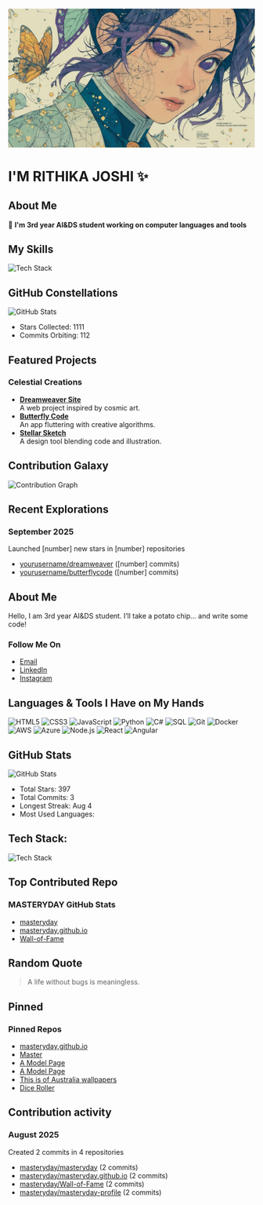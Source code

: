 ![Banner](https://github.com/rithikajoshi0-0/rrr/blob/main/shinobu.jpeg) <!-- Replace with your uploaded image URL, e.g., assets/banner.jpg -->

# I'M RITHIKA JOSHI ✨
## About Me
🌸 **I'm 3rd year AI&DS student working on computer languages and tools**


## My Skills
![Tech Stack](https://skillicons.dev/icons?i=html,css,js,react,python,git,docker,aws,azure,react,angular)

## GitHub Constellations
![GitHub Stats](https://github-readme-stats.vercel.app/api?username=yourusername&show_icons=true&theme=radical)  
- Stars Collected: 1111
- Commits Orbiting: 112
  

## Featured Projects
### Celestial Creations
- **[Dreamweaver Site](https://github.com/rithikajoshi0-0/dreamweaver)**  
  A web project inspired by cosmic art.  
- **[Butterfly Code](https://github.com/rithikajoshi0-0/butterflycode)**  
  An app fluttering with creative algorithms.  
- **[Stellar Sketch](https://github.com/rithikajoshi0-0/stellarsketch)**  
  A design tool blending code and illustration.  

## Contribution Galaxy
![Contribution Graph](https://ghchart.rshah.org/rithikajoshi0-0)

## Recent Explorations
### September 2025
Launched [number] new stars in [number] repositories  
- [yourusername/dreamweaver](https://github.com/yourusername/dreamweaver) ([number] commits)  
- [yourusername/butterflycode](https://github.com/yourusername/butterflycode) ([number] commits)
## About Me  

Hello, I am 3rd year AI&DS student.
I’ll take a potato chip… and write some code!

### Follow Me On
- [Email](https://mail.google.com/mail/?view=cm&to=${rithikajoshi.b@gmail.com)
- [LinkedIn](https://www.linkedin.com/in/rithikajoshi1130)   
- [Instagram](https://www.instagram.com/rithikajoshi.b/?next=%2F)  

## Languages & Tools I Have on My Hands
![HTML5](https://img.shields.io/badge/HTML5-E34F26?style=for-the-badge&logo=html5&logoColor=white) ![CSS3](https://img.shields.io/badge/CSS3-1572B6?style=for-the-badge&logo=css3&logoColor=white) ![JavaScript](https://img.shields.io/badge/JavaScript-F7DF1E?style=for-the-badge&logo=javascript&logoColor=black) ![Python](https://img.shields.io/badge/Python-3776AB?style=for-the-badge&logo=python&logoColor=white) ![C#](https://img.shields.io/badge/C%23-239120?style=for-the-badge&logo=c-sharp&logoColor=white) ![SQL](https://img.shields.io/badge/SQL-4479A1?style=for-the-badge&logo=sql&logoColor=white) ![Git](https://img.shields.io/badge/Git-F05032?style=for-the-badge&logo=git&logoColor=white) ![Docker](https://img.shields.io/badge/Docker-2496ED?style=for-the-badge&logo=docker&logoColor=white) ![AWS](https://img.shields.io/badge/AWS-232F3E?style=for-the-badge&logo=amazon-aws&logoColor=white) ![Azure](https://img.shields.io/badge/Azure-0078D4?style=for-the-badge&logo=microsoft-azure&logoColor=white) ![Node.js](https://img.shields.io/badge/Node.js-339933?style=for-the-badge&logo=nodedotjs&logoColor=white) ![React](https://img.shields.io/badge/React-61DAFB?style=for-the-badge&logo=react&logoColor=black) ![Angular](https://img.shields.io/badge/Angular-DD0031?style=for-the-badge&logo=angular&logoColor=white)

## GitHub Stats
![GitHub Stats](https://github-readme-stats.vercel.app/api?username=yourusername&show_icons=true&theme=radical)  
- Total Stars: 397  
- Total Commits: 3  
- Longest Streak: Aug 4  
- Most Used Languages:  

## Tech Stack:
![Tech Stack](https://skillicons.dev/icons?i=html,css,js,python,csharp,sql,git,docker,aws,azure,node,react,angular)

## Top Contributed Repo
### MASTERYDAY GitHub Stats
- [masteryday](https://github.com/yourusername/masteryday)  
- [masteryday.github.io](https://github.com/yourusername/masteryday.github.io)  
- [Wall-of-Fame](https://github.com/yourusername/Wall-of-Fame)  

## Random Quote
> A life without bugs is meaningless.

## Pinned
### Pinned Repos
- [masteryday.github.io](https://github.com/yourusername/masteryday.github.io)  
- [Master](https://github.com/yourusername/master)  
- [A Model Page](https://github.com/yourusername/amodelpage)  
- [A Model Page](https://github.com/yourusername/amodelpage2)  
- [This is of Australia wallpapers](https://github.com/yourusername/australiawallpapers)  
- [Dice Roller](https://github.com/yourusername/diceroller)


## Contribution activity
### August 2025
Created 2 commits in 4 repositories  
- [masteryday/masteryday](https://github.com/rithikajoshi0-0/masteryday) (2 commits)  
- [masteryday/masteryday.github.io](https://github.com/rithikajoshi0-0/masteryday.github.io) (2 commits)  
- [masteryday/Wall-of-Fame](https://github.com/rithikajoshi0-0/Wall-of-Fame) (2 commits)  
- [masteryday/masteryday-profile](https://github.com/rithikajoshi0-0/masteryday-profile) (2 commits)
